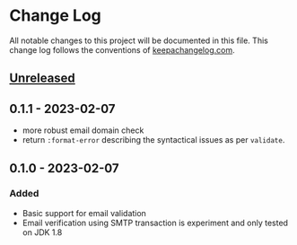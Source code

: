 # Change Log
All notable changes to this project will be documented in this file. This change log follows the conventions of [keepachangelog.com](http://keepachangelog.com/).

## [Unreleased]

[Unreleased]: https://github.com/net.curiousprogrammer/email-check/compare/0.1.0...HEAD

## 0.1.1 - 2023-02-07

- more robust email domain check
- return `:format-error` describing the syntactical issues as per `validate`.

## 0.1.0 - 2023-02-07

### Added
- Basic support for email validation
- Email verification using SMTP transaction is experiment and only tested on JDK 1.8

